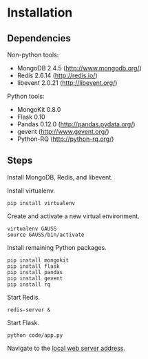 Installation
============

Dependencies
------------

Non-python tools:

  * MongoDB 2.4.5 (http://www.mongodb.org/)
  * Redis 2.6.14 (http://redis.io/)
  * libevent 2.0.21 (http://libevent.org/)

Python tools:

  * MongoKit 0.8.0
  * Flask 0.10
  * Pandas 0.12.0 (http://pandas.pydata.org/)
  * gevent (http://www.gevent.org/)
  * Python-RQ (http://python-rq.org/)

Steps
-----

Install MongoDB, Redis, and libevent.

Install virtualenv.

    pip install virtualenv

Create and activate a new virtual environment.

    virtualenv GAUSS
    source GAUSS/bin/activate

Install remaining Python packages.

    pip install mongokit
    pip install flask
    pip install pandas
    pip install gevent
    pip install rq

Start Redis.

    redis-server &

Start Flask.

    python code/app.py

Navigate to the [local web server address](http://localhost:5000/).
